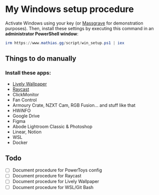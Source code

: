 # My Windows setup procedure

Activate Windows using your key (or [Massgrave](https://github.com/massgravel/Microsoft-Activation-Scripts) for demonstration purposes). Then, install these settings by executing this command in an **administrator PowerShell window**:

```ps1
irm https://www.mathias.gg/script/win_setup.ps1 | iex
```

## Things to do manually

### Install these apps:

- [Lively Wallpaper](https://github.com/rocksdanister/lively)
- [Raycast](https://www.raycast.com/windows)
- ClickMonitor
- Fan Control
- Armoury Crate, NZXT Cam, RGB Fusion... and stuff like that
- HWiNFO
- Google Drive
- Figma
- Abode Lightroom Classic & Photoshop
- Linear, Notion
- WSL
- Docker

## Todo

- [ ] Document procedure for PowerToys config
- [ ] Document procedure for Raycast
- [ ] Document procedure for Lively Wallpaper
- [ ] Document procedure for WSL/Git Bash
